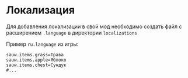 # Локализация

Для добавления локализации в свой мод необходимо создать файл с расширением `.language` в директории `localizations`

Пример `ru.language` из игры:

```mclang
sauw.items.grass=Трава
sauw.items.apple=Яблоко
sauw.items.chest=Сундук
#...
```